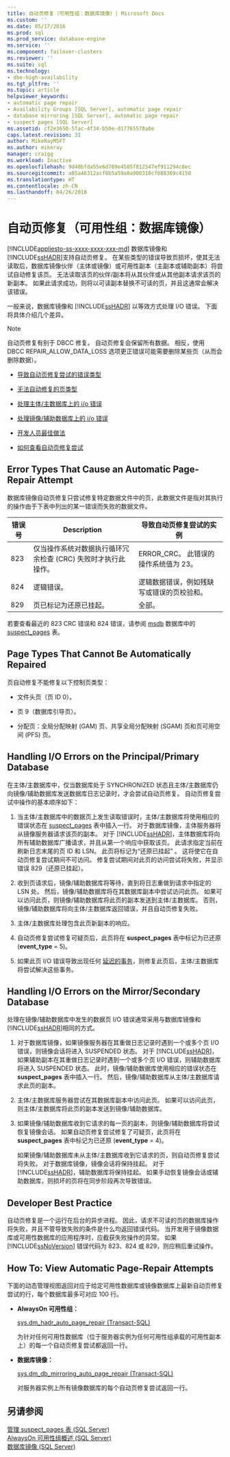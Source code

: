 ```yaml
---
title: 自动页修复（可用性组：数据库镜像）| Microsoft Docs
ms.custom: ''
ms.date: 05/17/2016
ms.prod: sql
ms.prod_service: database-engine
ms.service: ''
ms.component: failover-clusters
ms.reviewer: ''
ms.suite: sql
ms.technology:
- dbe-high-availability
ms.tgt_pltfrm: ''
ms.topic: article
helpviewer_keywords:
- automatic page repair
- Availability Groups [SQL Server], automatic page repair
- database mirroring [SQL Server], automatic page repair
- suspect pages [SQL Server]
ms.assetid: cf2e3650-5fac-4f34-b50e-d17765578a8e
caps.latest.revision: 31
author: MikeRayMSFT
ms.author: mikeray
manager: craigg
ms.workload: Inactive
ms.openlocfilehash: 9d40bfda55e6d789e4585f812547ef911294c8ec
ms.sourcegitcommit: a85a46312acf8b5a59a8a900310cf088369c4150
ms.translationtype: HT
ms.contentlocale: zh-CN
ms.lasthandoff: 04/26/2018
---
```

# <a name="automatic-page-repair-availability-groups-database-mirroring"></a>自动页修复（可用性组：数据库镜像）
[!INCLUDE[appliesto-ss-xxxx-xxxx-xxx-md](../../includes/appliesto-ss-xxxx-xxxx-xxx-md.md)]
  数据库镜像和 [!INCLUDE[ssHADR](../../includes/sshadr-md.md)]支持自动页修复。 在某些类型的错误导致页损坏，使其无法读取后，数据库镜像伙伴（主体或镜像）或可用性副本（主副本或辅助副本）将尝试自动修复该页。 无法读取该页的伙伴/副本将从其伙伴或从其他副本请求该页的新副本。 如果此请求成功，则将以可读副本替换不可读的页，并且这通常会解决该错误。  
  
 一般来说，数据库镜像和 [!INCLUDE[ssHADR](../../includes/sshadr-md.md)] 以等效方式处理 I/O 错误。 下面将具体介绍几个差异。  
  
> [!NOTE]  
>  自动页修复有别于 DBCC 修复。 自动页修复会保留所有数据。 相反，使用 DBCC REPAIR_ALLOW_DATA_LOSS 选项更正错误可能需要删除某些页（从而会删除数据）。  
  
-   [导致自动页修复尝试的错误类型](#ErrorTypes)  
  
-   [无法自动修复的页类型](#UnrepairablePageTypes)  
  
-   [处理主体/主数据库上的 i/o 错误](#PrimaryIOErrors)  
  
-   [处理镜像/辅助数据库上的 i/o 错误](#SecondaryIOErrors)  
  
-   [开发人员最佳做法](#DevBP)  
  
-   [如何查看自动页修复尝试](#ViewAPRattempts)  
  
##  <a name="ErrorTypes"></a> Error Types That Cause an Automatic Page-Repair Attempt  
 数据库镜像自动页修复只尝试修复特定数据文件中的页，此数据文件是指对其执行的操作由于下表中列出的某一错误而失败的数据文件。  
  
|错误号|Description|导致自动页修复尝试的实例|  
|------------------|-----------------|---------------------------------------------------------|  
|823|仅当操作系统对数据执行循环冗余检查 (CRC) 失败时才执行此操作。|ERROR_CRC。 此错误的操作系统值为 23。|  
|824|逻辑错误。|逻辑数据错误，例如残缺写或错误的页校验和。|  
|829|页已标记为还原已挂起。|全部。|  
  
 若要查看最近的 823 CRC 错误和 824 错误，请参阅 [msdb](../../relational-databases/system-tables/suspect-pages-transact-sql.md) 数据库中的 [suspect_pages](../../relational-databases/databases/msdb-database.md) 表。  

  
##  <a name="UnrepairablePageTypes"></a> Page Types That Cannot Be Automatically Repaired  
 页自动修复不能修复以下控制页类型：  
  
-   文件头页（页 ID 0）。  
  
-   页 9（数据库引导页）。  
  
-   分配页：全局分配映射 (GAM) 页、共享全局分配映射 (SGAM) 页和页可用空间 (PFS) 页。  
  
 
##  <a name="PrimaryIOErrors"></a> Handling I/O Errors on the Principal/Primary Database  
 在主体/主数据库中，仅当数据库处于 SYNCHRONIZED 状态且主体/主数据库仍向镜像/辅助数据库发送数据库日志记录时，才会尝试自动页修复。 自动页修复尝试中操作的基本顺序如下：  
  
1.  当主体/主数据库中的数据页上发生读取错误时，主体/主数据库将使用相应的错误状态在 [suspect_pages](../../relational-databases/system-tables/suspect-pages-transact-sql.md) 表中插入一行。 对于数据库镜像，主体服务器将从镜像服务器请求该页的副本。 对于 [!INCLUDE[ssHADR](../../includes/sshadr-md.md)]，主体数据库将向所有辅助数据库广播请求，并且从第一个响应中获取该页。 此请求指定当前在刷新日志末尾的页 ID 和 LSN。 此页将标记为“还原已挂起” 。 这将使它在自动页修复尝试期间不可访问。 修复尝试期间对此页的访问尝试将失败，并显示错误 829（还原已挂起）。  
  
2.  收到页请求后，镜像/辅助数据库将等待，直到将日志重做到请求中指定的 LSN 处。 然后，镜像/辅助数据库将在其数据库副本中尝试访问此页。 如果可以访问此页，则镜像/辅助数据库将此页的副本发送到主体/主数据库。 否则，镜像/辅助数据库将向主体/主数据库返回错误，并且自动页修复失败。  
  
3.  主体/主数据库处理包含此页新副本的响应。  
  
4.  自动页修复尝试修复可疑页后，此页将在 **suspect_pages** 表中标记为已还原 (**event_type** = 5)。  
  
5.  如果此页 I/O 错误导致出现任何 [延迟的事务](../../relational-databases/backup-restore/deferred-transactions-sql-server.md)，则修复此页后，主体/主数据库将尝试解决这些事务。  
  
 
##  <a name="SecondaryIOErrors"></a> Handling I/O Errors on the Mirror/Secondary Database  
 处理在镜像/辅助数据库中发生的数据页 I/O 错误通常采用与数据库镜像和 [!INCLUDE[ssHADR](../../includes/sshadr-md.md)]相同的方式。  
  
1.  对于数据库镜像，如果镜像服务器在其重做日志记录时遇到一个或多个页 I/O 错误，则镜像会话将进入 SUSPENDED 状态。 对于 [!INCLUDE[ssHADR](../../includes/sshadr-md.md)]，如果辅助副本在其重做日志记录时遇到一个或多个页 I/O 错误，则辅助数据库将进入 SUSPENDED 状态。 此时，镜像/辅助数据库使用相应的错误状态在 **suspect_pages** 表中插入一行。 然后，镜像/辅助数据库从主体/主数据库请求此页的副本。  
  
2.  主体/主数据库服务器尝试在其数据库副本中访问此页。 如果可以访问此页，则主体/主数据库将此页的副本发送到镜像/辅助数据库。  
  
3.  如果镜像/辅助数据库收到它请求的每一页的副本，则镜像/辅助数据库将尝试恢复镜像会话。 如果自动页修复尝试修复了可疑页，此页将在 **suspect_pages** 表中标记为已还原 (**event_type** = 4)。  
  
     如果镜像/辅助数据库未从主体/主数据库收到它请求的页，则自动页修复尝试将失败。 对于数据库镜像，镜像会话将保持挂起。 对于 [!INCLUDE[ssHADR](../../includes/sshadr-md.md)]，辅助数据库将保持挂起。 如果手动恢复镜像会话或辅助数据库，则损坏的页将在同步阶段再次导致错误。  
  
 
##  <a name="DevBP"></a> Developer Best Practice  
 自动页修复是一个运行在后台的异步进程。 因此，请求不可读的页的数据库操作将失败，并且不管导致失败的条件是什么均返回错误代码。 当开发用于镜像数据库或可用性数据库的应用程序时，应截获失败操作的异常。 如果 [!INCLUDE[ssNoVersion](../../includes/ssnoversion-md.md)] 错误代码为 823、824 或 829，则应稍后重试操作。  
  

##  <a name="ViewAPRattempts"></a> How To: View Automatic Page-Repair Attempts  
 下面的动态管理视图返回对应于给定可用性数据库或镜像数据库上最新自动页修复尝试的行，每个数据库最多可对应 100 行。  
  
-   **AlwaysOn 可用性组：**  
  
     [sys.dm_hadr_auto_page_repair (Transact-SQL)](../../relational-databases/system-dynamic-management-views/sys-dm-hadr-auto-page-repair-transact-sql.md)  
  
     为针对任何可用性数据库（位于服务器实例为任何可用性组承载的可用性副本上）的每一个自动页修复尝试都返回一行。  
  
-   **数据库镜像：**  
  
     [sys.dm_db_mirroring_auto_page_repair (Transact-SQL)](../../relational-databases/system-dynamic-management-views/database-mirroring-sys-dm-db-mirroring-auto-page-repair.md)  
  
     对服务器实例上所有镜像数据库的每个自动页修复尝试返回一行。  
  
 
## <a name="see-also"></a>另请参阅  
 [管理 suspect_pages 表 (SQL Server)](../../relational-databases/backup-restore/manage-the-suspect-pages-table-sql-server.md)   
 [AlwaysOn 可用性组概述 (SQL Server)](../../database-engine/availability-groups/windows/overview-of-always-on-availability-groups-sql-server.md)   
 [数据库镜像 (SQL Server)](../../database-engine/database-mirroring/database-mirroring-sql-server.md)  
  
  


